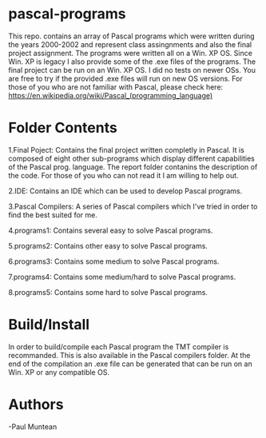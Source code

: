 # pascal-programs
This repo. contains an array of Pascal programs which were written during the years 2000-2002 and represent class assingnments and also the final project assignment. The programs were written all on a Win. XP OS. Since Win. XP is legacy I also provide some of the .exe files of the programs. The final project can be run on an Win. XP OS. I did no tests on newer OSs. You are free to try if the provided .exe files will run on new OS versions. For those of you who are not familiar with Pascal, please check here:
https://en.wikipedia.org/wiki/Pascal_(programming_language)

# Folder Contents
1.Final Poject:
Contains the final project written completly in Pascal. It is composed of eight other sub-programs which
display different capabilities of the Pascal prog. language. The report folder contanins the description of the code. For those of you who can not read it I am willing to help out.

2.IDE:
Contains an IDE which can be used to develop Pascal programs.

3.Pascal Compilers:
A series of Pascal compilers which I've tried in order to find the best suited for me.

4.programs1:
Contains several easy to solve Pascal programs.

5.programs2:
Contains other easy to solve Pascal programs.

6.programs3:
Contains some medium to solve Pascal programs.

7.programs4:
Contains some medium/hard to solve Pascal programs.

8.programs5:
Contains some hard to solve Pascal programs.

# Build/Install
In order to build/compile each Pascal program the TMT compiler is recommanded. This is also available in the 
Pascal compilers folder. At the end of the compilation an .exe file can be generated that can be run on an Win. XP or any compatible OS.

# Authors

-Paul Muntean
